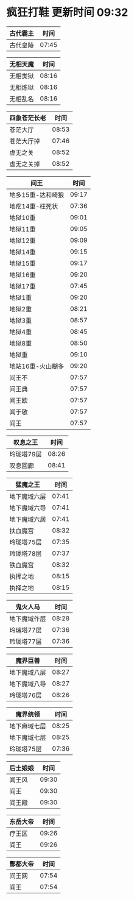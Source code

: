 # 疯狂打鞋 更新时间 09:32

| 古代霸主   | 时间    |
|--------|-------|
| 古代皇陵 | 07:45 |

| 无相天魔   | 时间    |
|--------|-------|
| 无相类狱 | 08:16 |
| 无相炼狱 | 08:16 |
| 无相乱名 | 08:16 |

| 四象苍茫长老   | 时间    |
|--------|-------|
| 苍茫大厅 | 08:53 |
| 苍茫大厅掉 | 07:46 |
| 虚无之关 | 08:52 |
| 虚无之关掉 | 08:52 |

| 间王   | 时间    |
|--------|-------|
| 地多15重-达和崎狼 | 09:17 |
| 地疙14重-枉死状 | 07:36 |
| 地狱10重 | 09:01 |
| 地狱11重 | 09:05 |
| 地狱12重 | 09:09 |
| 地狱14重 | 09:15 |
| 地狱15重 | 09:17 |
| 地狱16重 | 09:20 |
| 地狱17重 | 07:45 |
| 地狱1重 | 09:20 |
| 地狱2重 | 08:21 |
| 地狱3重 | 08:57 |
| 地狱4重 | 08:45 |
| 地狱8重 | 08:50 |
| 地狱重 | 09:10 |
| 地站16重-火山糊多 | 09:20 |
| 间王不 | 07:57 |
| 间王典 | 07:57 |
| 闻王欧 | 07:57 |
| 闻于敬 | 07:57 |
| 阎王 | 07:57 |

| 叹息之王   | 时间    |
|--------|-------|
| 玲珑塔79层 | 08:26 |
| 叹息回廊 | 08:41 |

| 猛魔之王   | 时间    |
|--------|-------|
| 地下魔域六层 | 07:41 |
| 地下魔域六导 | 07:41 |
| 地下魔域六居 | 07:41 |
| 扶血魔宫 | 08:32 |
| 玲珑塔75层 | 07:35 |
| 玲珑塔78层 | 07:37 |
| 铁血魔宫 | 08:32 |
| 执挥之地 | 08:15 |
| 执择之地 | 08:15 |

| 鬼火人马   | 时间    |
|--------|-------|
| 地下魔域作层 | 08:28 |
| 玲瑰塔77层 | 07:36 |
| 玲珑塔77层 | 07:36 |

| 魔界巨兽   | 时间    |
|--------|-------|
| 地下魔域八层 | 08:27 |
| 地下魔域八导 | 08:27 |
| 玲珑塔76层 | 08:26 |

| 魔界统领   | 时间    |
|--------|-------|
| 地下麻域七层 | 08:25 |
| 地下魔域七层 | 08:25 |
| 玲珑塔75层 | 07:36 |

| 后土娘娘   | 时间    |
|--------|-------|
| 闻王风 | 09:30 |
| 阎王 | 09:30 |
| 阎王殿 | 09:30 |

| 东岳大帝   | 时间    |
|--------|-------|
| 疗王区 | 09:26 |
| 阎王 | 09:26 |

| 酆都大帝   | 时间    |
|--------|-------|
| 间王网 | 07:54 |
| 阎王 | 07:54 |